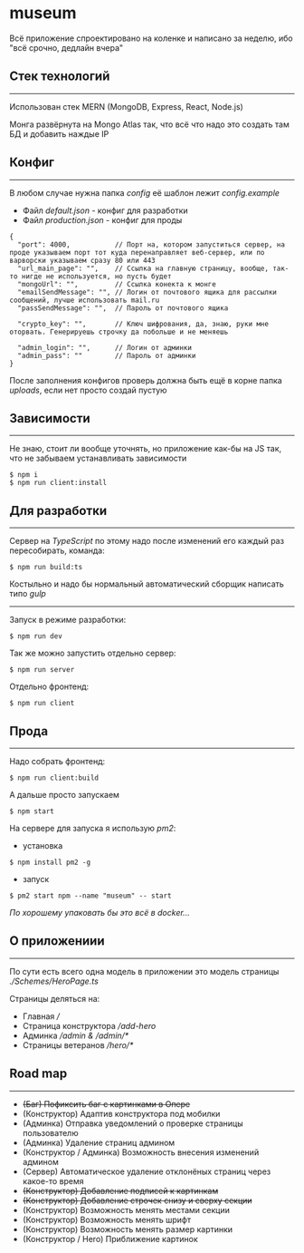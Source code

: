 # museum

Всё приложение спроектировано на коленке и написано за неделю,
ибо "всё срочно, дедлайн вчера"

## Стек технологий

---

Использован стек MERN (MongoDB, Express, React, Node.js)

Монга развёрнута на Mongo Atlas так, что всё что надо это создать там БД и добавить наждые IP

## Конфиг

---

В любом случае нужна папка _config_ её шаблон лежит _config.example_

- Файл _default.json_ - конфиг для разработки
- Файл _production.json_ - конфиг для проды

```
{
  "port": 4000,           // Порт на, котором запуститься сервер, на проде указываем порт тот куда перенаправляет веб-сервер, или по варворски указываем сразу 80 или 443
  "url_main_page": "",    // Ссылка на главную страницу, вообще, так-то нигде не используется, но пусть будет
  "mongoUrl": "",         // Ссылка конекта к монге
  "emailSendMessage": "", // Логин от почтового ящика для рассылки сообщений, лучше использовать mail.ru
  "passSendMessage": "",  // Пароль от почтового ящика

  "crypto_key": "",       // Ключ шифрования, да, знаю, руки мне оторвать. Генерируешь строчку да побольше и не меняешь

  "admin_login": "",      // Логин от админки
  "admin_pass": ""        // Пароль от админки
}
```

После заполнения конфигов проверь должна быть ещё в корне папка _uploads_, если нет просто создай пустую

## Зависимости

---

Не знаю, стоит ли вообще уточнять, но приложение как-бы на JS так, что не забываем устанавливать зависимости

```
$ npm i
$ npm run client:install
```

## Для разработки

---

Сервер на _TypeScript_ по этому надо после изменений его каждый раз пересобирать, команда:

```
$ npm run build:ts
```

Костыльно и надо бы нормальный автоматический сборщик написать типо _gulp_

---

Запуск в режиме разработки:

```
$ npm run dev
```

Так же можно запустить отдельно сервер:

```
$ npm run server
```

Отдельно фронтенд:

```
$ npm run client
```

## Прода

---

Надо собрать фронтенд:

```
$ npm run client:build
```

А дальше просто запускаем

```
$ npm start
```

На сервере для запуска я использую _pm2_:

- установка

```
$ npm install pm2 -g
```

- запуск

```
$ pm2 start npm --name "museum" -- start
```

_По хорошему упаковать бы это всё в docker..._

## О приложениии

---

По сути есть всего одна модель в приложении это модель страницы _./Schemes/HeroPage.ts_

Страницы деляться на:

- Главная _/_
- Страница конструктора _/add-hero_
- Админка _/admin & /admin/*_
- Страницы ветеранов _/hero/*_

## Road map

---

- ~~(Баг) Пофиксить баг с картинками в Опере~~
- (Конструктор) Адаптив конструктора под мобилки
- (Админка) Отправка уведомлений о проверке страницы пользователю
- (Админка) Удаление страниц админом
- (Конструктор / Админка) Возможность внесения изменений админом
- (Сервер) Автоматическое удаление отклонёных страниц через какое-то время
- ~~(Конструктор) Добавление подписей к картинкам~~
- ~~(Конструктор) Добавление строчек снизу и сверху секции~~
- (Конструктор) Возможность менять местами секции
- (Конструктор) Возможность менять шрифт
- (Конструктор) Возможность менять размер картинки
- (Конструктор / Hero) Приближение картинок

